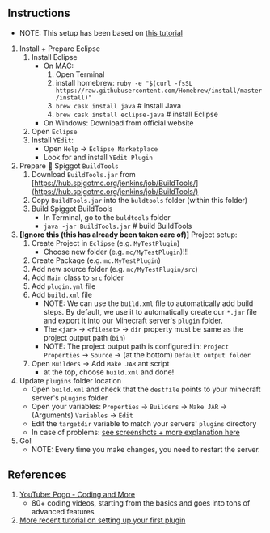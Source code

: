 
## Instructions

* NOTE: This setup has been based on [this tutorial](https://www.justdave.net/dave/2015/05/04/how-to-write-a-minecraftbukkit-plugin-for-spigot-1-8/)

1. Install + Prepare Eclipse
    1. Install Eclipse
        * On MAC:
            1. Open Terminal
            1. install homebrew: `ruby -e "$(curl -fsSL https://raw.githubusercontent.com/Homebrew/install/master/install)"`
            1. `brew cask install java` # install Java
            1. `brew cask install eclipse-java` # install Eclipse
        * On Windows: Download from official website
    1. Open `Eclipse`
    1. Install `YEdit`:
        * Open `Help` -> `Eclipse Marketplace`
        * Look for and install `YEdit Plugin`
1. Prepare 🚰 Spiggot `BuildTools`
    1. Download `BuildTools.jar` from [https://hub.spigotmc.org/jenkins/job/BuildTools/](https://hub.spigotmc.org/jenkins/job/BuildTools/)
    1. Copy `BuildTools.jar` into the `buldtools` folder (within this folder)
    1. Build Spiggot BuildTools
        * In Terminal, go to the `buldtools` folder
        * `java -jar BuildTools.jar` # build BuildTools
1. **[Ignore this (this has already been taken care of)]** Project setup:
    1. Create Project in `Eclipse` (e.g. `MyTestPlugin`)
        * Choose new folder (e.g. `mc/MyTestPlugin`)!!!
    1. Create Package (e.g. `mc.MyTestPlugin`)
    1. Add new source folder (e.g. `mc/MyTestPlugin/src`) 
    1. Add `Main` class to `src` folder
    1. Add `plugin.yml` file
    1. Add `build.xml` file
        * NOTE: We can use the `build.xml` file to automatically add build steps. By default, we use it to automatically create our `*.jar` file and export it into our Minecraft server's `plugin` folder.
        * The `<jar>` -> `<fileset>` -> `dir` property must be same as the project output path (`bin`)
        * NOTE: The project output path is configured in: `Project Properties` -> `Source` -> (at the bottom) `Default output folder`
    1. Open `Builders` -> Add `Make JAR` ant script
        * at the top, choose `build.xml` and done!
1. Update `plugins` folder location
    * Open `build.xml` and check that the `destfile` points to your minecraft server's `plugins` folder
    * Open your variables: `Properties` -> `Builders` -> `Make JAR` -> (Arguments) `Variables` -> `Edit`
    * Edit the `targetdir` variable to match your servers' `plugins` directory
    * In case of problems: [see screenshots + more explanation here](https://stackoverflow.com/questions/4660366/how-to-set-ant-properties-based-on-variables-in-eclipse/4989916)
1. Go!
    * NOTE: Every time you make changes, you need to restart the server.


## References

1. [YouTube: Pogo - Coding and More](https://www.youtube.com/watch?v=bVySbfryiMM&list=PLAF3anQEEkzREsHA8yZzVhc3_GHcPnqxR)
    * 80+ coding videos, starting from the basics and goes into tons of advanced features
1. [More recent tutorial on setting up your first plugin](https://www.justdave.net/dave/2015/05/04/how-to-write-a-minecraftbukkit-plugin-for-spigot-1-8/)
